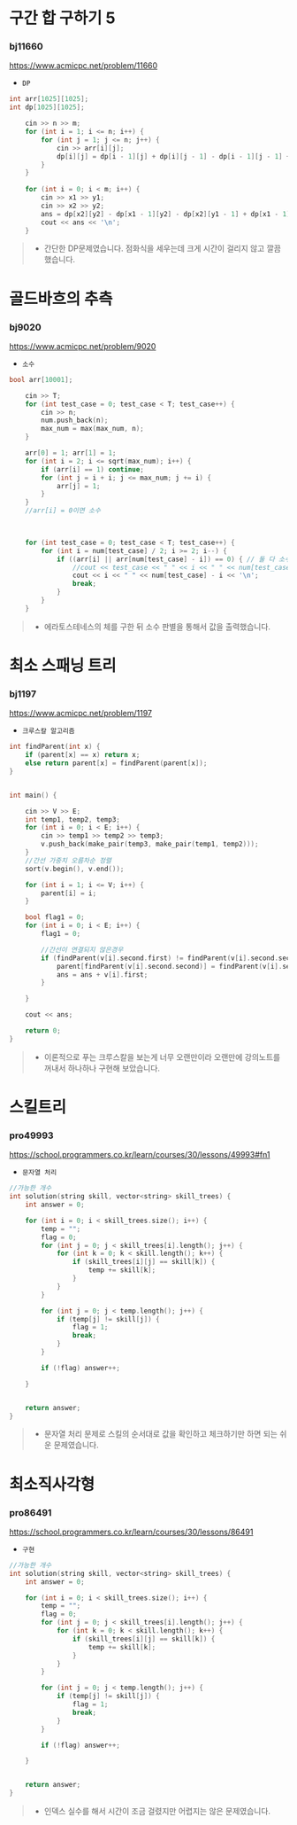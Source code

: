 ﻿
#  구간 합 구하기 5
### bj11660
https://www.acmicpc.net/problem/11660
+ `DP`
```c++
int arr[1025][1025];
int dp[1025][1025];

	cin >> n >> m;
	for (int i = 1; i <= n; i++) {
		for (int j = 1; j <= n; j++) {
			cin >> arr[i][j];
			dp[i][j] = dp[i - 1][j] + dp[i][j - 1] - dp[i - 1][j - 1] + arr[i][j];
		}
	}
	
	for (int i = 0; i < m; i++) {
		cin >> x1 >> y1;
		cin >> x2 >> y2;
		ans = dp[x2][y2] - dp[x1 - 1][y2] - dp[x2][y1 - 1] + dp[x1 - 1][y1 - 1];
		cout << ans << '\n';
	}
```
>-  간단한 DP문제였습니다. 점화식을 세우는데 크게 시간이 걸리지 않고 깔끔했습니다.


# 골드바흐의 추측
### bj9020
https://www.acmicpc.net/problem/9020
- `소수`
```c++
bool arr[10001];

	cin >> T;
	for (int test_case = 0; test_case < T; test_case++) {
		cin >> n;
		num.push_back(n);
		max_num = max(max_num, n);
	}

	arr[0] = 1; arr[1] = 1;
	for (int i = 2; i <= sqrt(max_num); i++) {
		if (arr[i] == 1) continue;
		for (int j = i + i; j <= max_num; j += i) {
			arr[j] = 1;
		}
	}
	//arr[i] = 0이면 소수

	

	for (int test_case = 0; test_case < T; test_case++) {
		for (int i = num[test_case] / 2; i >= 2; i--) {
			if ((arr[i] || arr[num[test_case] - i]) == 0) { // 둘 다 소수일 경우
				//cout << test_case << " " << i << " " << num[test_case] - i << '\n';
				cout << i << " " << num[test_case] - i << '\n';
				break;
			}
		}
	}
```
> - 에라토스테네스의 체를 구한 뒤 소수 판별을 통해서 값을 출력했습니다.


# 최소 스패닝 트리
### bj1197
https://www.acmicpc.net/problem/1197
- `크루스칼 알고리즘`
```c++
int findParent(int x) {
	if (parent[x] == x) return x;
	else return parent[x] = findParent(parent[x]);
}


int main() {

	cin >> V >> E;
	int temp1, temp2, temp3;
	for (int i = 0; i < E; i++) {
		cin >> temp1 >> temp2 >> temp3;
		v.push_back(make_pair(temp3, make_pair(temp1, temp2)));
	}
	//간선 가중치 오름차순 정렬
	sort(v.begin(), v.end());

	for (int i = 1; i <= V; i++) {
		parent[i] = i;
	}

	bool flag1 = 0;
	for (int i = 0; i < E; i++) {
		flag1 = 0;

		//간선이 연결되지 않은경우
		if (findParent(v[i].second.first) != findParent(v[i].second.second)) {
			parent[findParent(v[i].second.second)] = findParent(v[i].second.first);
			ans = ans + v[i].first;
		}

	}

	cout << ans;

	return 0;
}
```
>- 이론적으로 푸는 크루스칼을 보는게 너무 오랜만이라 오랜만에 강의노트를 꺼내서 하나하나 구현해 보았습니다.


# 스킬트리
### pro49993
https://school.programmers.co.kr/learn/courses/30/lessons/49993#fn1
- `문자열 처리`
```c++
//가능한 개수
int solution(string skill, vector<string> skill_trees) {
    int answer = 0;

    for (int i = 0; i < skill_trees.size(); i++) {
        temp = "";
        flag = 0;
        for (int j = 0; j < skill_trees[i].length(); j++) {
            for (int k = 0; k < skill.length(); k++) {
                if (skill_trees[i][j] == skill[k]) {
                    temp += skill[k];
                }
            }
        }

        for (int j = 0; j < temp.length(); j++) {
            if (temp[j] != skill[j]) {
                flag = 1;
                break;
            }
        }

        if (!flag) answer++;

    }


    return answer;
}
```
>- 문자열 처리 문제로 스킬의 순서대로 값을 확인하고 체크하기만 하면 되는 쉬운 문제였습니다.


# 최소직사각형
### pro86491
https://school.programmers.co.kr/learn/courses/30/lessons/86491
- `구현`
```c++
//가능한 개수
int solution(string skill, vector<string> skill_trees) {
    int answer = 0;

    for (int i = 0; i < skill_trees.size(); i++) {
        temp = "";
        flag = 0;
        for (int j = 0; j < skill_trees[i].length(); j++) {
            for (int k = 0; k < skill.length(); k++) {
                if (skill_trees[i][j] == skill[k]) {
                    temp += skill[k];
                }
            }
        }

        for (int j = 0; j < temp.length(); j++) {
            if (temp[j] != skill[j]) {
                flag = 1;
                break;
            }
        }

        if (!flag) answer++;

    }


    return answer;
}
```
>- 인덱스 실수를 해서 시간이 조금 걸렸지만 어렵지는 않은 문제였습니다.

